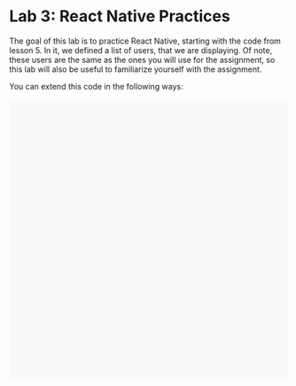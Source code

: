 # Lab 3: React Native Practices

The goal of this lab is to practice React Native, starting with the code from lesson 5. In it, we defined a list of users, that we are displaying. Of note, these users are the same as the ones you will use for the assignment, so this lab will also be useful to familiarize yourself with the assignment.

You can extend this code in the following ways:

<div data-snack-id="@rrobbes/rn-basics" data-snack-platform="web" data-snack-preview="true" data-snack-theme="light" style="overflow:hidden;background:#F9F9F9;border:1px solid var(--color-border);border-radius:4px;height:505px;width:100%"></div>
<script async src="https://snack.expo.io/embed.js"></script>
